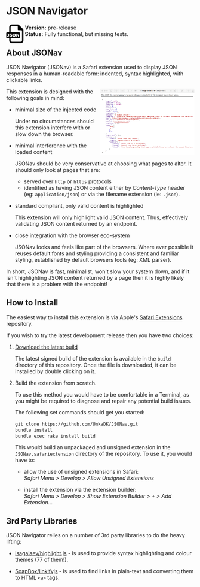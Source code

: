 JSON Navigator
==============

[<img src="./JSONav.safariextension/Icon.png" alt="JSONav" align="left" width="50">][github_download]

**Version:** pre-release  
**Status:** Fully functional, but missing tests.

About JSONav
------------

JSON Navigator (JSONav) is a Safari extension used to display JSON responses in a human-readable form: indented, syntax highlighted, with clickable links.

<img src="./Screenshot.png" alt="JSONav screenshot" align="right" width="50%">

This extension is designed with the following goals in mind:

  - minimal size of the injected code

    Under no circumstances should this extension interfere with or slow down the browser.

  - minimal interference with the loaded content

    JSONav should be very conservative at choosing what pages to alter. It should only look at pages that are:

    - served over `http` or `https` protocols
    - identified as having JSON content either by *Content-Type* header (eg: `application/json`) or via the filename extension (ie: `.json`).

  - standard compliant, only valid content is highlighted

    This extension will only highlight valid JSON content. Thus, effectively validating JSON content returned by an endpoint.

  - close integration with the browser eco-system

    JSONav looks and feels like part of the browsers. Where ever possible it reuses default fonts and styling providing a consistent and familiar styling, established by default browsers tools (eg: XML parser).

In short, JSONav is fast, minimalist, won't slow your system down, and if it isn't highlighting JSON content returned by a page then it is highly likely that there is a problem with the endpoint!

How to Install
--------------

The easiest way to install this extension is via Apple's [Safari Extensions][apple_download] repository.

If you wish to try the latest development release then you have two choices:

  1. [Download the latest build][github_download]

     The latest signed build of the extension is available in the `build` directory of this repository. Once the file is downloaded, it can be installed by double clicking on it.

  2. Build the extension from scratch.

     To use this method you would have to be comfortable in a Terminal, as you might be required to diagnose and repair any potential build issues.

     The following set commands should get you started:

         git clone https://github.com/UmkaDK/JSONav.git
         bundle install
         bundle exec rake install build

     This would build an unpackaged and unsigned extension in the `JSONav.safariextension` directory of the repository. To use it, you would have to:

       - allow the use of unsigned extensions in Safari:  
         *Safari Menu > Develop > Allow Unsigned Extensions*

       - install the extension via the extension builder:  
         *Safari Menu > Develop > Show Extension Builder > + > Add Extension...*

3rd Party Libraries
-------------------

JSON Navigator relies on a number of 3rd party libraries to do the heavy lifting:

  - [isagalaev/highlight.js](https://github.com/isagalaev/highlight.js) - is used to provide syntax highlighting and colour themes (77 of them!).

  - [SoapBox/linkifyjs](https://github.com/SoapBox/linkifyjs) - is used to find links in plain-text and converting them to HTML `<a>` tags.


[apple_download]: https://safari-extensions.apple.com
[github_download]: https://github.com/UmkaDK/JSONav/raw/master/build/JSONav.safariextz

